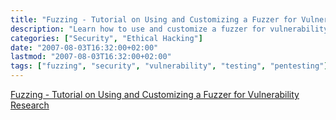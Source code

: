 ```yaml
---
title: "Fuzzing - Tutorial on Using and Customizing a Fuzzer for Vulnerability Research"
description: "Learn how to use and customize a fuzzer for vulnerability research"
categories: ["Security", "Ethical Hacking"]
date: "2007-08-03T16:32:00+02:00"
lastmod: "2007-08-03T16:32:00+02:00"
tags: ["fuzzing", "security", "vulnerability", "testing", "pentesting"]
---
```


[Fuzzing - Tutorial on Using and Customizing a Fuzzer for Vulnerability Research](../../../static/pdf/fuzzing_fr.pdf)
